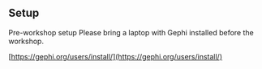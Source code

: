 ## Setup   

Pre-workshop setup
Please bring a laptop with Gephi installed before the workshop.

[https://gephi.org/users/install/](https://gephi.org/users/install/)

 